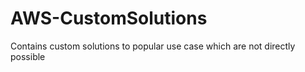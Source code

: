 # AWS-CustomSolutions
Contains custom solutions to popular use case which are not directly possible
